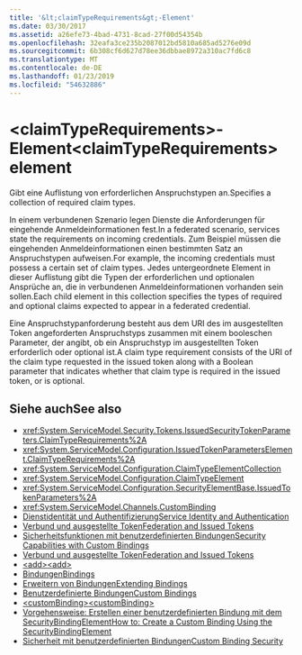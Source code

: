 ```yaml
---
title: '&lt;claimTypeRequirements&gt;-Element'
ms.date: 03/30/2017
ms.assetid: a26efe73-4bad-4731-8cad-27f00d54354b
ms.openlocfilehash: 32eafa3ce235b2087012bd5810a685ad5276e09d
ms.sourcegitcommit: 6b308cf6d627d78ee36dbbae8972a310ac7fd6c8
ms.translationtype: MT
ms.contentlocale: de-DE
ms.lasthandoff: 01/23/2019
ms.locfileid: "54632886"
---
```

# <a name="ltclaimtyperequirementsgt-element"></a><span data-ttu-id="88ba3-102">&lt;claimTypeRequirements&gt;-Element</span><span class="sxs-lookup"><span data-stu-id="88ba3-102">&lt;claimTypeRequirements&gt; element</span></span>
<span data-ttu-id="88ba3-103">Gibt eine Auflistung von erforderlichen Anspruchstypen an.</span><span class="sxs-lookup"><span data-stu-id="88ba3-103">Specifies a collection of required claim types.</span></span>  
  
 <span data-ttu-id="88ba3-104">In einem verbundenen Szenario legen Dienste die Anforderungen für eingehende Anmeldeinformationen fest.</span><span class="sxs-lookup"><span data-stu-id="88ba3-104">In a federated scenario, services state the requirements on incoming credentials.</span></span> <span data-ttu-id="88ba3-105">Zum Beispiel müssen die eingehenden Anmeldeinformationen einen bestimmten Satz an Anspruchstypen aufweisen.</span><span class="sxs-lookup"><span data-stu-id="88ba3-105">For example, the incoming credentials must possess a certain set of claim types.</span></span> <span data-ttu-id="88ba3-106">Jedes untergeordnete Element in dieser Auflistung gibt die Typen der erforderlichen und optionalen Ansprüche an, die in verbundenen Anmeldeinformationen vorhanden sein sollen.</span><span class="sxs-lookup"><span data-stu-id="88ba3-106">Each child element in this collection specifies the types of required and optional claims expected to appear in a federated credential.</span></span>  
  
 <span data-ttu-id="88ba3-107">Eine Anspruchstypanforderung besteht aus dem URI des im ausgestellten Token angeforderten Anspruchstyps zusammen mit einem booleschen Parameter, der angibt, ob ein Anspruchstyp im ausgestellten Token erforderlich oder optional ist.</span><span class="sxs-lookup"><span data-stu-id="88ba3-107">A claim type requirement consists of the URI of the claim type requested in the issued token along with a Boolean parameter that indicates whether that claim type is required in the issued token, or is optional.</span></span>  
  
## <a name="see-also"></a><span data-ttu-id="88ba3-108">Siehe auch</span><span class="sxs-lookup"><span data-stu-id="88ba3-108">See also</span></span>
- <xref:System.ServiceModel.Security.Tokens.IssuedSecurityTokenParameters.ClaimTypeRequirements%2A>
- <xref:System.ServiceModel.Configuration.IssuedTokenParametersElement.ClaimTypeRequirements%2A>
- <xref:System.ServiceModel.Configuration.ClaimTypeElementCollection>
- <xref:System.ServiceModel.Configuration.ClaimTypeElement>
- <xref:System.ServiceModel.Configuration.SecurityElementBase.IssuedTokenParameters%2A>
- <xref:System.ServiceModel.Channels.CustomBinding>
- [<span data-ttu-id="88ba3-109">Dienstidentität und Authentifizierung</span><span class="sxs-lookup"><span data-stu-id="88ba3-109">Service Identity and Authentication</span></span>](../../../../../docs/framework/wcf/feature-details/service-identity-and-authentication.md)
- [<span data-ttu-id="88ba3-110">Verbund und ausgestellte Token</span><span class="sxs-lookup"><span data-stu-id="88ba3-110">Federation and Issued Tokens</span></span>](../../../../../docs/framework/wcf/feature-details/federation-and-issued-tokens.md)
- [<span data-ttu-id="88ba3-111">Sicherheitsfunktionen mit benutzerdefinierten Bindungen</span><span class="sxs-lookup"><span data-stu-id="88ba3-111">Security Capabilities with Custom Bindings</span></span>](../../../../../docs/framework/wcf/feature-details/security-capabilities-with-custom-bindings.md)
- [<span data-ttu-id="88ba3-112">Verbund und ausgestellte Token</span><span class="sxs-lookup"><span data-stu-id="88ba3-112">Federation and Issued Tokens</span></span>](../../../../../docs/framework/wcf/feature-details/federation-and-issued-tokens.md)
- [<span data-ttu-id="88ba3-113">\<add></span><span class="sxs-lookup"><span data-stu-id="88ba3-113">\<add></span></span>](../../../../../docs/framework/configure-apps/file-schema/wcf/add-of-claimtyperequirements.md)
- [<span data-ttu-id="88ba3-114">Bindungen</span><span class="sxs-lookup"><span data-stu-id="88ba3-114">Bindings</span></span>](../../../../../docs/framework/wcf/bindings.md)
- [<span data-ttu-id="88ba3-115">Erweitern von Bindungen</span><span class="sxs-lookup"><span data-stu-id="88ba3-115">Extending Bindings</span></span>](../../../../../docs/framework/wcf/extending/extending-bindings.md)
- [<span data-ttu-id="88ba3-116">Benutzerdefinierte Bindungen</span><span class="sxs-lookup"><span data-stu-id="88ba3-116">Custom Bindings</span></span>](../../../../../docs/framework/wcf/extending/custom-bindings.md)
- [<span data-ttu-id="88ba3-117">\<customBinding></span><span class="sxs-lookup"><span data-stu-id="88ba3-117">\<customBinding></span></span>](../../../../../docs/framework/configure-apps/file-schema/wcf/custombinding.md)
- [<span data-ttu-id="88ba3-118">Vorgehensweise: Erstellen einer benutzerdefinierten Bindung mit dem SecurityBindingElement</span><span class="sxs-lookup"><span data-stu-id="88ba3-118">How to: Create a Custom Binding Using the SecurityBindingElement</span></span>](../../../../../docs/framework/wcf/feature-details/how-to-create-a-custom-binding-using-the-securitybindingelement.md)
- [<span data-ttu-id="88ba3-119">Sicherheit mit benutzerdefinierten Bindungen</span><span class="sxs-lookup"><span data-stu-id="88ba3-119">Custom Binding Security</span></span>](../../../../../docs/framework/wcf/samples/custom-binding-security.md)
